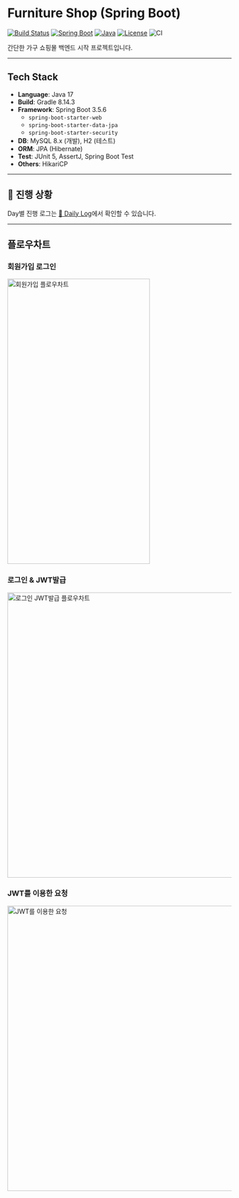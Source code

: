 # Furniture Shop (Spring Boot)

[![Build Status](https://img.shields.io/badge/Build-Passing-brightgreen)](https://github.com/your-username/furniture-shop/actions) <!-- GitHub Actions 등에 연결하시면 좋아요 -->
[![Spring Boot](https://img.shields.io/badge/Spring_Boot-3.5.6-brightgreen)](https://spring.io/projects/spring-boot)
[![Java](https://img.shields.io/badge/Java-17-orange)](https://www.oracle.com/java/technologies/javase/jdk17-archive-downloads.html)
[![License](https://img.shields.io/badge/License-MIT-blue.svg)](LICENSE) <!-- LICENSE 파일이 있다면 연결 -->
![CI](https://github.com/jeonwonjun/furniture-shop/actions/workflows/ci-mysql.yml/badge.svg)

간단한 가구 쇼핑몰 백엔드 시작 프로젝트입니다.

---

## Tech Stack

*   **Language**: Java 17
*   **Build**: Gradle 8.14.3
*   **Framework**: Spring Boot 3.5.6
    *   `spring-boot-starter-web`
    *   `spring-boot-starter-data-jpa`
    *   `spring-boot-starter-security`
*   **DB**: MySQL 8.x (개발), H2 (테스트)
*   **ORM**: JPA (Hibernate)
*   **Test**: JUnit 5, AssertJ, Spring Boot Test
*   **Others**: HikariCP

---

## 📆 진행 상황
Day별 진행 로그는 [📘 Daily Log](docs/daily-log.md)에서 확인할 수 있습니다.

---
## 플로우차트
### 회원가입 로그인
<img width="320" height="640" alt="회원가입 플로우차트" src="https://github.com/user-attachments/assets/9fc2629a-7e90-4108-b9d4-8ce95ffa00c9" />

### 로그인 & JWT발급
<img width="640" height="640" alt="로그인 JWT발급 플로우차트" src="https://github.com/user-attachments/assets/98e75eb0-cb65-43e4-aaf5-98bf5651598c" />

### JWT를 이용한 요청
<img width="640" height="640" alt="JWT를 이용한 요청" src="https://github.com/user-attachments/assets/626654ad-79a1-4f54-85c5-b66d06cb8501" />
